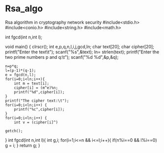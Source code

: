 # Rsa_algo
Rsa algorithm in cryptography network security 
#include<stdio.h>
#include<conio.h>
#include<string.h>
#include<math.h>

int fgcd(int n,int l);

void main() {
	clrscr();
	int e,p,q,n,l,i,j,gcd,ln;
	char text[20];
	char cipher[20];
	printf("Enter the text\t");
	scanf("%s",&text);
	ln= strlen(text);
	printf("Enter the two prime numbers p and q:\t");
	scanf("%d %d",&p,&q);

	n=p*q;
	l=(p-1)*(q-1);
	e = fgcd(n,l);
	for(i=0;i<ln;i++){
		int m = text[i];
		cipher[i] = (m^e)%n;
		printf("%d",cipher[i]);
	}
	printf("The cipher text:\t");
	for(i=0;i<ln;i++) {
		printf("%c",cipher[i]);
	}
	for(i=0;i<ln;i++) {
		int v = (cipher[i]^)

	getch();

}
int fgcd(int n,int l){
	int g,i;
	for(i=1;i<=n && i<=l;i++){
		if(n%i==0 && l%i==0)
			g = i;
	}
	return g;
}
